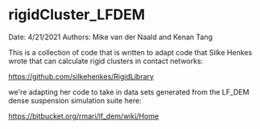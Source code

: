 # rigidCluster_LFDEM

Date: 4/21/2021
Authors:  Mike van der Naald and Kenan Tang

This is a collection of code that is written to adapt code that Silke Henkes wrote that can calculate rigid clusters in contact networks: 

https://github.com/silkehenkes/RigidLibrary

we're adapting her code to take in data sets generated from the LF_DEM dense suspension simulation suite here:

https://bitbucket.org/rmari/lf_dem/wiki/Home
